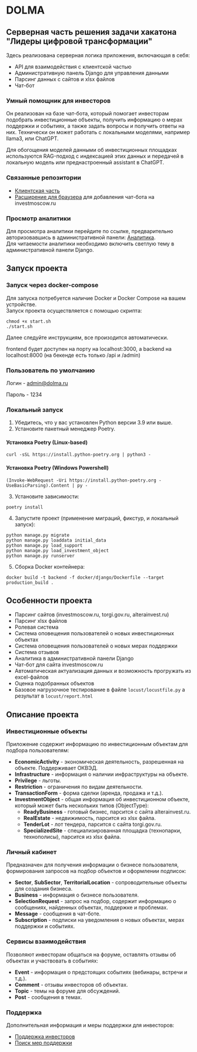# DOLMA
## Серверная часть решения задачи хакатона "Лидеры цифровой трансформации"

Здесь реализована серверная логика приложения, включающая в себя:
- API для взаимодействия с клиентской частью
- Административную панель Django для управления данными
- Парсинг данных с сайтов и xlsx файлов
- Чат-бот

### Умный помощник для инвесторов
Он реализован на базе чат-бота, который помогает инвесторам подобрать инвестиционные объекты, получить информацию о мерах поддержки и событиях, а также задать вопросы и получить ответы на них.
Технически он может работать с локальными моделями, например llama3, или ChatGPT.

Для обогощения моделей данными об инвестиционных площадках используются RAG-подход с индексацией этих данных и передачей в локальную модель или преднастроенный assistant в ChatGPT.

### Связанные репозитории
- [Клиентская часть](https://github.com/Afaneor/lct-2024-summer-invest-frontend)
- [Расширение для браузера](https://github.com/Afaneor/lct-2024-summer-invest-extension) для добавления чат-бота на investmoscow.ru

### Просмотр аналитики
Для просмотра аналитики перейдите по ссылке, предварительно авторизовавшись в административной панели: [Аналитика](https://prod.api.invest.yapa.one/admin_tools_stats/analytics/).  
Для читаемости аналитики необходимо включить светлую тему в административной панели Django.

## Запуск проекта

### Запуск через docker-compose
Для запуска потребуется наличие Docker и Docker Compose на вашем устройстве.  
Запуск проекта осуществляется с помощью скрипта:
```shell
chmod +x start.sh
./start.sh
```
Далее следуйте инструкциям, все произодится автоматически.

frontend будет доступен на порту на localhost:3000, а backend на localhost:8000 (на бекенде есть только /api и /admin)

### Пользователь по умолчанию
Логин - admin@dolma.ru

Пароль - 1234

### Локальный запуск
1. Убедитесь, что у вас установлен Python версии 3.9 или выше.
2. Установите пакетный менеджер Poetry.

#### Установка Poetry (Linux-based)
```shell
curl -sSL https://install.python-poetry.org | python3 -
```

#### Установка Poetry (Windows Powershell)
```shell
(Invoke-WebRequest -Uri https://install.python-poetry.org -UseBasicParsing).Content | py -
```

3. Установите зависимости:
```shell
poetry install
```

4. Запустите проект (применение миграций, фикстур, и локальный запуск):
```shell
python manage.py migrate
python manage.py loaddata initial_data
python manage.py load_support
python manage.py load_investment_object
python manage.py runserver
```

5. Сборка Docker контейнера:
```shell
docker build -t backend -f docker/django/Dockerfile --target production_build .
```
## Особенности проекта
- Парсинг сайтов (investmoscow.ru, torgi.gov.ru, alterainvest.ru)
- Парсинг xlsx файлов
- Ролевая система
- Система оповещения пользователей о новых инвестиционных объектах
- Система оповещения пользователей о новых мерах поддержки
- Система отзывов
- Аналитика в административной панели Django
- Чат-бот для сайта investmoscow.ru
- Автоматическая актуализация данных и возможность прогружать из excel-файлов
- Оценка подобранных объектов
- Базовое нагрузочное тестирование в файле `locust/locustfile.py` а результат в `locust/report.html`

## Описание проекта

### Инвестиционные объекты
Приложение содержит информацию по инвестиционным объектам для подбора пользователям:

- **EconomicActivity** - экономическая деятельность, разрешенная на объекте. Поддерживает ОКВЭД.
- **Infrastructure** - информация о наличии инфраструктуры на объекте.
- **Privilege** - льготы.
- **Restriction** - ограничения по видам деятельности.
- **TransactionForm** - форма сделки (аренда, продажа и т.д.).
- **InvestmentObject** - общая информация об инвестиционном объекте, который может быть нескольких типов (ObjectType):
  - **ReadyBusiness** - готовый бизнес, парсится с сайта alterainvest.ru.
  - **RealEstate** - недвижимость, парсится из xlsx файла.
  - **TenderLot** - лот тендера, парсится с сайта torgi.gov.ru.
  - **SpecializedSite** - специализированная площадка (технопарки, технополисы), парсится из xlsx файла.

### Личный кабинет
Предназначен для получения информации о бизнесе пользователя, формирования запросов на подбор объектов и оформлении подписок:

- **Sector**, **SubSector**, **TerritorialLocation** - сопроводительные объекты для создания бизнеса.
- **Business** - информация о бизнесе пользователя.
- **SelectionRequest** - запрос на подбор, содержит информацию о сообщениях, найденных объектах, поддержке и проблемах.
- **Message** - сообщения в чат-боте.
- **Subscription** - подписки на уведомления о новых объектах, мерах поддержки и событиях.

### Сервисы взаимодействия
Позволяют инвесторам общаться на форуме, оставлять отзывы об объектах и участвовать в событиях:

- **Event** - информация о предстоящих событиях (вебинары, встречи и т.д.).
- **Comment** - отзывы инвесторов об объектах.
- **Topic** - темы на форуме для обсуждений.
- **Post** - сообщения в темах.

### Поддержка
Дополнительная информация и меры поддержки для инвесторов:

- [Поддержка инвесторов](https://investmoscow.ru/business/moscow-investor)
- [Поиск мер поддержки](https://investmoscow.ru/catalog/search)
